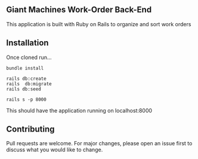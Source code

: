 ## Giant Machines Work-Order Back-End

This application is built with Ruby on Rails to organize and sort work orders

## Installation

Once cloned run…

```
bundle install

rails db:create
rails  db:migrate
rails db:seed

rails s -p 8000
```
This should have the application running on localhost:8000

## Contributing
Pull requests are welcome. For major changes, please open an issue first to discuss what you would like to change.